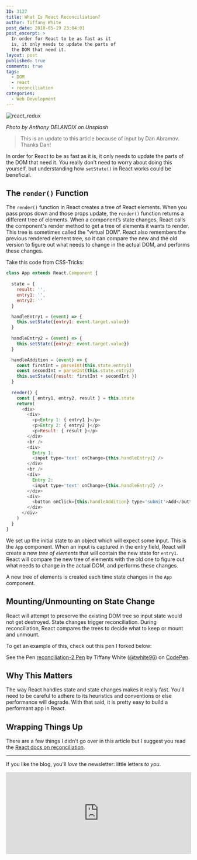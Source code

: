 ```yaml
---
ID: 3127
title: What Is React Reconciliation?
author: Tiffany White
post_date: 2018-05-19 23:04:01
post_excerpt: >
  In order for React to be as fast as it
  is, it only needs to update the parts of
  the DOM that need it.
layout: post
published: true
comments: true
tags:
  - DOM
  - react
  - reconciliation
categories:
  - Web Development
---
```


<img src="https://res.cloudinary.com/twhiteblog/image/upload/v1527285926/react_redux_trpz1i.jpg" alt="react_redux"/>

*Photo by Anthony DELANOIX on Unsplash*

> This is an update to this article because of input by Dan Abramov. Thanks Dan!

In order for React to be as fast as it is, it only needs to update the parts of the DOM that need it. You really don't need to worry about doing this yourself, but understanding how `setState()` in React works could be beneficial.

## The `render()` Function

The `render()` function in React creates a tree of React elements. When you pass props down and those props update, the `render()` function returns a different tree of elements. When a component’s state changes, React calls the component's render method to get a tree of elements it wants to render. This tree is sometimes called the "virtual DOM". React also remembers the previous rendered element tree, so it can compare the new and the old version to figure out what needs to change in the actual DOM, and performs these changes.

Take this code from CSS-Tricks:

```js
class App extends React.Component {
  
  state = {
    result: '',
    entry1: '',
    entry2: ''
  }

  handleEntry1 = (event) => {
    this.setState({entry1: event.target.value})
  }
  
  handleEntry2 = (event) => {
    this.setState({entry2: event.target.value})
  }

  handleAddition = (event) => {
    const firstInt = parseInt(this.state.entry1)
    const secondInt = parseInt(this.state.entry2)
    this.setState({result: firstInt + secondInt })
  }
  
  render() {
    const { entry1, entry2, result } = this.state
    return(
      <div>  
        <div>
          <p>Entry 1: { entry1 }</p>
          <p>Entry 2: { entry2 }</p>
          <p>Result: { result }</p>
        </div>
        <br />
        <div>
          Entry 1: 
          <input type='text' onChange={this.handleEntry1} />
        </div>
        <br />
        <div>
          Entry 2: 
          <input type='text' onChange={this.handleEntry2} />
        </div>
        <div>
          <button onClick={this.handleAddition} type='submit'>Add</button>
        </div>
      </div>
    )
  }
}
```

We set up the initial state to an object which will expect some input. This is the `App` component. When an input is captured in the entry field, React will create a new *tree of elements* that will contain the new state for `entry1`. React will compare the new tree of elements with the old one to figure out what needs to change in the actual DOM, and performs these changes.

A new tree of elements is created each time state changes in the `App` component.

## Mounting/Unmounting on State Change

React will attempt to preserve the existing DOM tree so input state would not get destroyed. State changes trigger reconciliation. During reconciliation, React compares the trees to decide what to keep or mount and unmount.

To get an example of this, check out this pen I forked below:

<p data-height="467" data-theme-id="22729" data-slug-hash="WJPeME" data-default-tab="js,result" data-user="twhite96" data-embed-version="2" data-pen-title:="reconciliation-2 Pen" class="codepen">See the Pen <a href="https://codepen.io/twhite96/pen/WJPeME/">reconciliation-2 Pen</a> by Tiffany White (<a href="https://codepen.io/twhite96">@twhite96</a>) on <a href="https://codepen.io">CodePen</a>.</p>
<script async src="https://static.codepen.io/assets/embed/ei.js"></script>


## Why This Matters

The way React handles state and state changes makes it really fast. You'll need to be careful to adhere to its heuristics and conventions or else performance will degrade. With that said, it is pretty easy to build a performant app in React.

## Wrapping Things Up

There are a few things I didn't go over in this article but I suggest you read the [React docs on reconciliation](https://reactjs.org/docs/reconciliation.html).

---

If you like the blog, you'll *love* the newsletter: little letters *to you*.

<iframe scrolling="no" style="width:100%!important;height:220px;border:1px #ccc solid !important" src="https://buttondown.email/tiffanywhite?as_embed=true"></iframe>
